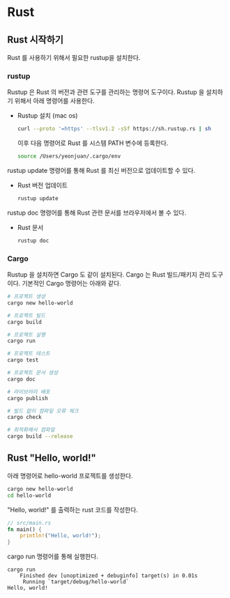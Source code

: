 # Rust

## Rust 시작하기

Rust 를 사용하기 위해서 필요한 rustup을 설치한다.

### rustup

Rustup 은 Rust 의 버전과 관련 도구를 관리하는 명령어 도구이다. Rustup 을 설치하기 위해서 아래 명령어를 사용한다.

- Rustup 설치 (mac os)

  ```bash
  curl --proto '=https' --tlsv1.2 -sSf https://sh.rustup.rs | sh
  ```

  이후 다음 명령어로 Rust 를 시스템 PATH 변수에 등록한다.

  ```bash
  source /Users/yeonjuan/.cargo/env
  ```

rustup update 명령어를 통해 Rust 를 최신 버전으로 업데이트할 수 있다.

- Rust 버전 업데이트

  ```bash
  rustup update
  ```

rustup doc 명령어를 통해 Rust 관련 문서를 브라우저에서 볼 수 있다.

- Rust 문서

  ```bash
  rustup doc
  ```

### Cargo

Rustup 을 설치하면 Cargo 도 같이 설치된다. Cargo 는 Rust 빌드/패키지 관리 도구이다. 기본적인 Cargo 명령어는 아래와 같다.

```bash
# 프로젝트 생성
cargo new hello-world

# 프로젝트 빌드
cargo build

# 프로젝트 실행
cargo run

# 프로젝트 테스트
cargo test

# 프로젝트 문서 생성
cargo doc

# 라이브러리 배포
cargo publish

# 빌드 없이 컴파일 오류 체크
cargo check

# 최적화해서 컴파일
cargo build --release
```

## Rust "Hello, world!"

아래 명령어로 hello-world 프로젝트를 생성한다.

```bash
cargo new hello-world
cd hello-world
```

"Hello, world!" 를 출력하는 rust 코드를 작성한다.

```rs
// src/main.rs
fn main() {
    println!("Hello, world!");
}
```

cargo run 명령어를 통해 실행한다.

```
cargo run
    Finished dev [unoptimized + debuginfo] target(s) in 0.01s
     Running `target/debug/hello-world`
Hello, world!
```
